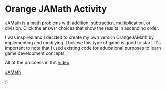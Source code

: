 # Orange JAMath Activity

JAMath is a math problems with addition, subtraction, multiplication, or division. Click the answer choices that show the results in ascending order.

I was inspired and I decided to create my own version OrangeJAMath by implementing and modifying. I believe this type of game is good to start. It's important to note that I used existing code for educational purposes to learn game development concepts.

All of the proccess in this [video](https://drive.google.com/file/d/19xecmnLsJG3oT3s1SFuBZy4_9Pyy-nsh/view?usp=drive_link)

[JAMath](https://github.com/sugarlabs/jamath-activity.git)

:)
